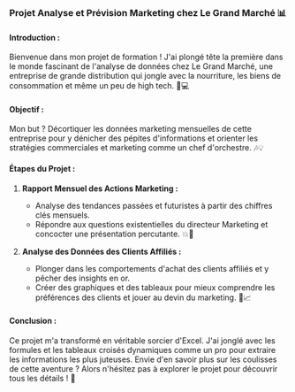 ### Projet Analyse et Prévision Marketing chez Le Grand Marché 📊

#### Introduction :

Bienvenue dans mon projet de formation ! J'ai plongé tête la première dans le monde fascinant de l'analyse de données chez Le Grand Marché, une entreprise de grande distribution qui jongle avec la nourriture, les biens de consommation et même un peu de high tech. 🛒💻

#### Objectif :

Mon but ? Décortiquer les données marketing mensuelles de cette entreprise pour y dénicher des pépites d'informations et orienter les stratégies commerciales et marketing comme un chef d'orchestre. 🎶💡

#### Étapes du Projet :

1. **Rapport Mensuel des Actions Marketing :**
   - Analyse des tendances passées et futuristes à partir des chiffres clés mensuels.
   - Répondre aux questions existentielles du directeur Marketing et concocter une présentation percutante. 💥💼

2. **Analyse des Données des Clients Affiliés :**
   - Plonger dans les comportements d'achat des clients affiliés et y pêcher des insights en or.
   - Créer des graphiques et des tableaux pour mieux comprendre les préférences des clients et jouer au devin du marketing. 🔮📈

#### Conclusion :

Ce projet m'a transformé en véritable sorcier d'Excel. J'ai jonglé avec les formules et les tableaux croisés dynamiques comme un pro pour extraire les informations les plus juteuses. 
Envie d'en savoir plus sur les coulisses de cette aventure ? Alors n'hésitez pas à explorer le projet pour découvrir tous les détails ! 🚀
